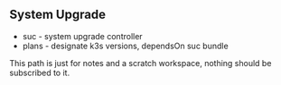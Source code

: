 ## System Upgrade
* suc - system upgrade controller
* plans - designate k3s versions, dependsOn suc bundle

This path is just for notes and a scratch workspace, nothing should be subscribed to it.


